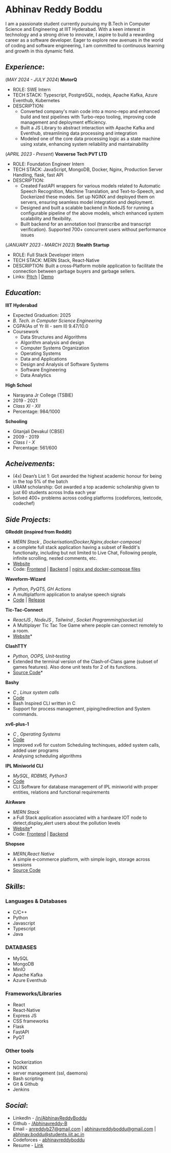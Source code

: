 # Abhinav Reddy Boddu

I am a passionate student currently pursuing my B.Tech in Computer Science and Engineering at IIIT Hyderabad. With a keen interest in technology and a strong drive to innovate, I aspire to build a rewarding career as a software developer. Eager to explore new avenues in the world of coding and software engineering, I am committed to continuous learning and growth in this dynamic field.

## ***Experience***:
(_MAY 2024 - JULY 2024_) **MotorQ**
* ROLE: SWE Intern
* TECH STACK: Typescript, PostgreSQL, nodejs, Apache Kafka, Azure Eventhub, Kubernetes
* DESCRIPTION:
  - Converted company's main code into a mono-repo and enhanced build and test pipelines with Turbo-repo tooling, improving code management and deployment efficiency.
  - Built a JS Library to abstract interaction with Apache Kafka and Eventhub, streamlining data processing and integration
  - Modeled one of the core data processing logic as a state machine using xstate, enhancing system reliability and maintainability

(_APRIL 2023 ‐  Present_)  **Voxverse Tech PVT LTD**
* ROLE: Foundation Engineer Intern
* TECH STACK: JavaScript, MongoDB, Docker, Nginx, Production Server Handling, flask, fast API
* DESCRIPTION: 
  - Created FastAPI wrappers for various models related to Automatic Speech Recognition, Machine Translation, and Text-to-Speech, and Dockerized these models. Set up NGINX and deployed them on servers, ensuring seamless model integration and deployment.
  - Designed and built a scalable backend in NodeJS for running a configurable pipeline of the above models, which enhanced system scalability and flexibility.
  - Built backend for an annotation tool (transcribe and transcript verification). Supported 700+ concurrent users without performance issues

(_JANUARY 2023 ‐ MARCH 2023_)  **Stealth Startup**
* ROLE: Full Stack Developer intern
* TECH STACK: MERN Stack, React‐Native
* DESCRIPTION: Built a cross‐Platform mobile application to facilitate the connection between garbage buyers and garbage sellers.
* Links: [Pitch](https://pitch.com/public/4747d8f6-fcad-4b2a-b1ae-ce4a3f7c3078) | [Demo](https://www.veed.io/view/8a18f858-7607-423b-b34c-e567714b3cc8?panel=share)

## ***Education***:
**IIIT Hyderabad**
* Expected Graduation: 2025
* *B. Tech. in Computer Science Engineering*
* CGPA(As of Yr III - sem II) 9.47/10.0
* Coursework
  - Data Structures and Algorithms
  - Algorithm analysis and design
  - Computer Systems Organization
  - Operating Systems
  - Data and Applications
  - Design and Analysis of Software Systems
  - Software Engineering
  - Data Analytics

**High School**
* Narayana Jr College (TSBIE)
* 2019 ‐ 2021
* *Class XI - XII*
* Percentage: 984/1000

**Schooling**
* Gitanjali Devakul (CBSE)
* 2009 - 2019
* *Class I - X*
* Percentage: 561/600

## ***Acheivements***:
* (4x) Dean’s List 1: Got awarded the highest academic honour for being in the top 5% of the batch
* URAM scholarship: Got awarded a top academic scholarship given to just 60 students across India each year
* Solved 400+ problems across coding platforms (codeforces, leetcode, codechef)

## ***Side Projects***:
**GReddit (inspired from Reddit)**
* _MERN Stack , Dockerisation(Docker,Nginx,docker-compose)_
* a complete full stack application having a subset of Reddit's functionaity, including but not limited to Live Chat, Following people, infinite scrolling, nested comments, etc.
* [Website](https://guileless-kringle-c68d07.netlify.app/profile) 
* Code: [Frontend](https://github.com/Abhinavreddy-B/Reddit_Frontend) | [Backend](https://github.com/Abhinavreddy-B/Reddit_Backend) | [nginx and docker-compose files](https://github.com/Abhinavreddy-B/Reddit-Docker)

**Waveform-Wizard**
* _Python, PyQT5, GH Actions_
* A multiplatform application to analyse speech signals
* [Code](https://github.com/Abhinavreddy-B/Waveform-Wizard-2) | [Release](https://github.com/Abhinavreddy-B/Waveform-Wizard-2/releases)

**Tic‐Tac‐Connect**
* _ReactJS , NodeJS , Tailwind , Socket Programming(socket.io)_
* A Multiplayer Tic Tac Toe Game where people can connect remotely to a room.
* [Website](https://tictactoemultiplayer.onrender.com/)*

**ClashTTY**
* _Python, OOPS, Unit‐testing_
* Extended the terminal version of the Clash‐of‐Clans game (subset of games features). Also done unit tests for 2 of its functions.
* [Source Code]([https://tictactoemultiplayer.onrender.com/](https://github.com/Abhinavreddy-B/COC/))*

**Bashy**
* _C , Linux system calls_
* [Code](https://github.com/Abhinavreddy-B/C-Shell)
* Bash Inspired CLI written in C
* Support for process management, piping/redirection and System commands.

**xv6‐plus‐1**
* _C , Operating Systems_
* [Code](https://github.com/Abhinavreddy-B/Advanced-xv-6)
* Improved xv6 for custom Scheduling techinques, added system calls, added user programs
* Analysing scheduling algorithms

**IPL Miniworld CLI**
* _MySQL, RDBMS, Python3_
* [Code](https://github.com/Abhinavreddy-B/D_and_A/tree/master/Project_Phase-4)
* CLI Software for database management of IPL miniworld with proper entities, relations and functional requirements

**AirAware**
* _MERN Stack_
* a Full Stack application associated with a hardware IOT node to detect,display,alert users about the pollution levels
* [Website](https://indoor-air-pollution-18.onrender.com/)*
* Code: [Frontend](https://github.com/Abhinavreddy-B/ESW_Frontend) | [Backend](https://github.com/Abhinavreddy-B/ESW_backend)

**Shopsee**
* _MERN,React Native_
* A simple e‐commerce platform, with simple login, storage across sessions
* [Source Code](https://github.com/Abhinavreddy-B/shopsee)

## ***Skills***:
### Languages & Databases
* C/C++
* Python
* Javascript
* Typescript
* Java

### DATABASES
* MySQL
* MongoDB
* MinIO
* Apache Kafka
* Azure Eventhub

### Frameworks/Libraries
* React
* React‐Native
* Express JS
* CSS frameworks
* Flask
* FastAPI
* PyQT

### Other tools
* Dockerization
* NGINX
* server management (ssl, daemons)
* Bash scripting
* Git & Github
* Jenkins

## ***Social***:
* LinkedIn   - [/in/AbhinavReddyBoddu](https://www.linkedin.com/in/AbhinavReddyBoddu)
* Github     - [/Abhinavreddy-B](https://github.com/Abhinavreddy-B)
* Email      - [anreddyb27@gmail.com](mailto:anreddyb27@gmail.com) | [abhinavreddyboddu@gmail.com](mailto:abhinavreddyboddu@gmail.com) | [abhinav.boddu@students.iiit.ac.in](abhinav.boddu@students.iiit.ac.in)
* Codeforces - [abhinavreddyboddu](https://codeforces.com/profile/abhinavreddyboddu)
* Resume - [Link](https://drive.google.com/file/d/1bl0tWi2NQF2ojfIrKlbFyh0I_s1IkNrn/view)
